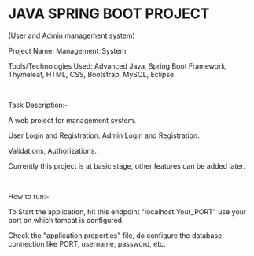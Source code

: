 # JAVA SPRING BOOT PROJECT
(User and Admin management system)

Project Name: Management_System

Tools/Technologies Used: Advanced Java, Spring Boot Framework, Thymeleaf, HTML, CSS, Bootstrap, MySQL, Eclipse.

<br>

Task Description:-

A web project for management system.

User Login and Registration.
Admin Login and Registration.

Validations, Authorizations.

Currently this project is at basic stage, other features can be added later.

<br>

How to run:-

To Start the application, hit this endpoint "localhost:Your_PORT" use your port on which tomcat is configured.

Check the "application.properties" file, do configure the database connection like PORT, username, password, etc.
